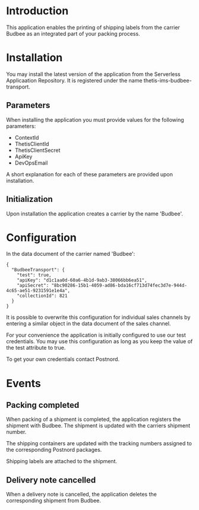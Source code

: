 # Introduction

This application enables the printing of shipping labels from the carrier Budbee as an integrated part of your packing process. 

# Installation

You may install the latest version of the application from the Serverless Applicaation Repository. It is registered under the name thetis-ims-budbee-transport.

## Parameters

When installing the application you must provide values for the following parameters:

- ContextId
- ThetisClientId
- ThetisClientSecret
- ApiKey
- DevOpsEmail

A short explanation for each of these parameters are provided upon installation.

## Initialization

Upon installation the application creates a carrier by the name 'Budbee'.

# Configuration

In the data document of the carrier named 'Budbee':
```
{
  "BudbeeTransport": {
    "test": true,
    "apiKey": "d1c1aa0d-60a6-4b1d-9ab3-38066bb6ea51",
    "apiSecret": "8bc90286-15b1-4059-ad86-bda16cf713d74fec3d7e-944d-4c65-ae51-9231591e1e4a",
    "collectionId": 821
  }
}
```

It is possible to overwrite this configuration for individual sales channels by entering a similar object in the data document of the sales channel.

For your convenience the application is initially configured to use our test credentials. You may use this configuration as long as you keep the value of the test attribute to true.

To get your own credentials contact Postnord.

# Events

## Packing completed

When packing of a shipment is completed, the application registers the shipment with Budbee. The shipment is updated with the carriers shipment number.

The shipping containers are updated with the tracking numbers assigned to the corresponding Postnord packages.

Shipping labels are attached to the shipment.

## Delivery note cancelled

When a delivery note is cancelled, the application deletes the corresponding shipment from Budbee. 








